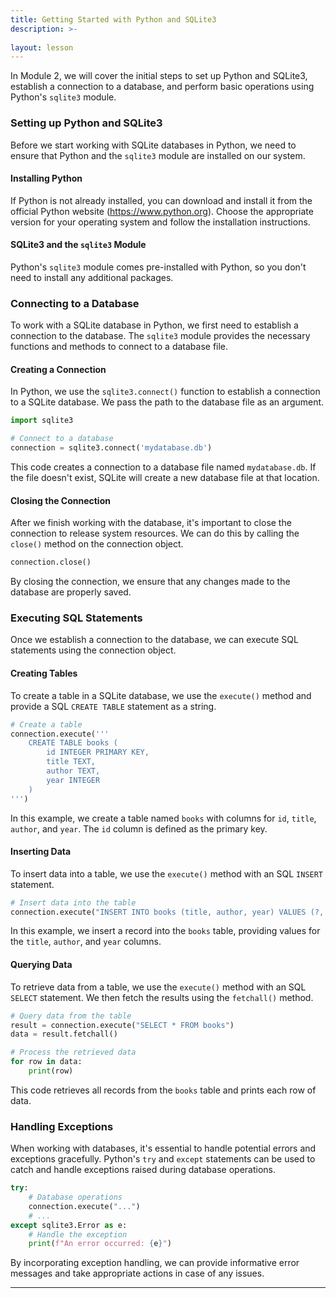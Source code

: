 ```yaml
---
title: Getting Started with Python and SQLite3
description: >-
   
layout: lesson
---
```


In Module 2, we will cover the initial steps to set up Python and SQLite3, establish a connection to a database, and perform basic operations using Python's `sqlite3` module.

### Setting up Python and SQLite3

Before we start working with SQLite databases in Python, we need to ensure that Python and the `sqlite3` module are installed on our system.

#### Installing Python

If Python is not already installed, you can download and install it from the official Python website (<https://www.python.org>). Choose the appropriate version for your operating system and follow the installation instructions.

#### SQLite3 and the `sqlite3` Module

Python's `sqlite3` module comes pre-installed with Python, so you don't need to install any additional packages.

### Connecting to a Database

To work with a SQLite database in Python, we first need to establish a connection to the database. The `sqlite3` module provides the necessary functions and methods to connect to a database file.

#### Creating a Connection

In Python, we use the `sqlite3.connect()` function to establish a connection to a SQLite database. We pass the path to the database file as an argument.

```python
import sqlite3

# Connect to a database
connection = sqlite3.connect('mydatabase.db')
```

This code creates a connection to a database file named `mydatabase.db`. If the file doesn't exist, SQLite will create a new database file at that location.

#### Closing the Connection

After we finish working with the database, it's important to close the connection to release system resources. We can do this by calling the `close()` method on the connection object.

```python
connection.close()
```

By closing the connection, we ensure that any changes made to the database are properly saved.

### Executing SQL Statements

Once we establish a connection to the database, we can execute SQL statements using the connection object.

#### Creating Tables

To create a table in a SQLite database, we use the `execute()` method and provide a SQL `CREATE TABLE` statement as a string.

```python
# Create a table
connection.execute('''
    CREATE TABLE books (
        id INTEGER PRIMARY KEY,
        title TEXT,
        author TEXT,
        year INTEGER
    )
''')
```

In this example, we create a table named `books` with columns for `id`, `title`, `author`, and `year`. The `id` column is defined as the primary key.

#### Inserting Data

To insert data into a table, we use the `execute()` method with an SQL `INSERT` statement.

```python
# Insert data into the table
connection.execute("INSERT INTO books (title, author, year) VALUES (?, ?, ?)", ("The Great Gatsby", "F. Scott Fitzgerald", 1925))
```

In this example, we insert a record into the `books` table, providing values for the `title`, `author`, and `year` columns.

#### Querying Data

To retrieve data from a table, we use the `execute()` method with an SQL `SELECT` statement. We then fetch the results using the `fetchall()` method.

```python
# Query data from the table
result = connection.execute("SELECT * FROM books")
data = result.fetchall()

# Process the retrieved data
for row in data:
    print(row)
```

This code retrieves all records from the `books` table and prints each row of data.

### Handling Exceptions

When working with databases, it's essential to handle potential errors and exceptions gracefully. Python's `try` and `except` statements can be used to catch and handle exceptions raised during database operations.

```python
try:
    # Database operations
    connection.execute("...")
    # ...
except sqlite3.Error as e:
    # Handle the exception
    print(f"An error occurred: {e}")
```

By incorporating exception handling, we can provide informative error messages and take appropriate actions in case of any issues.

---
